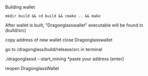 Building wallet

```
mkdir build && cd build && cmake .. && make
```



After wallet is built, "Dragonglasswallet" executable will be found in (build/src)

copy address of new wallet
close Dragonglasswallet


go to  /dragonglass/build/release/src in terminal

./dragonglassd --start_mining *paste your address [enter]


reopen DragonglassWallet

